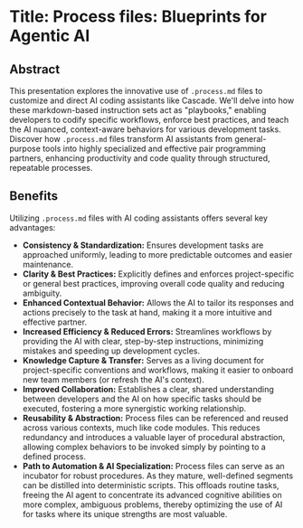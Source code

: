 # Title: Process files: Blueprints for Agentic AI

## Abstract

This presentation explores the innovative use of `.process.md` files to customize and direct AI coding assistants like Cascade. We'll delve into how these markdown-based instruction sets act as "playbooks," enabling developers to codify specific workflows, enforce best practices, and teach the AI nuanced, context-aware behaviors for various development tasks. Discover how `.process.md` files transform AI assistants from general-purpose tools into highly specialized and effective pair programming partners, enhancing productivity and code quality through structured, repeatable processes.

## Benefits

Utilizing `.process.md` files with AI coding assistants offers several key advantages:

*   **Consistency & Standardization:** Ensures development tasks are approached uniformly, leading to more predictable outcomes and easier maintenance.
*   **Clarity & Best Practices:** Explicitly defines and enforces project-specific or general best practices, improving overall code quality and reducing ambiguity.
*   **Enhanced Contextual Behavior:** Allows the AI to tailor its responses and actions precisely to the task at hand, making it a more intuitive and effective partner.
*   **Increased Efficiency & Reduced Errors:** Streamlines workflows by providing the AI with clear, step-by-step instructions, minimizing mistakes and speeding up development cycles.
*   **Knowledge Capture & Transfer:** Serves as a living document for project-specific conventions and workflows, making it easier to onboard new team members (or refresh the AI's context).
*   **Improved Collaboration:** Establishes a clear, shared understanding between developers and the AI on how specific tasks should be executed, fostering a more synergistic working relationship.
*   **Reusability & Abstraction:** Process files can be referenced and reused across various contexts, much like code modules. This reduces redundancy and introduces a valuable layer of procedural abstraction, allowing complex behaviors to be invoked simply by pointing to a defined process.
*   **Path to Automation & AI Specialization:** Process files can serve as an incubator for robust procedures. As they mature, well-defined segments can be distilled into deterministic scripts. This offloads routine tasks, freeing the AI agent to concentrate its advanced cognitive abilities on more complex, ambiguous problems, thereby optimizing the use of AI for tasks where its unique strengths are most valuable.
